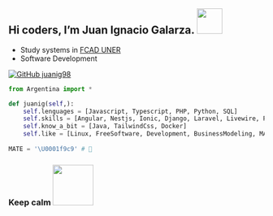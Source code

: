 
<h2> Hi coders, I’m Juan Ignacio Galarza. <img src="https://media.giphy.com/media/Cmr1OMJ2FN0B2/giphy.gif" width="50"/></h2>
 

  - Study systems in [FCAD UNER](https://www.fcad.uner.edu.ar/)
  - Software Development

[![GitHub juanig98](https://img.shields.io/github/followers/juanig98?label=follow&style=social)](https://github.com/juanig98)

```python
from Argentina import *

def juanig(self,):
    self.lenguages = [Javascript, Typescript, PHP, Python, SQL]
    self.skills = [Angular, Nestjs, Ionic, Django, Laravel, Livewire, PrimeFaces, HTML, CSS]
    self.know_a_bit = [Java, TailwindCss, Docker]
    self.like = [Linux, FreeSoftware, Development, BusinessModeling, MATE]
    
MATE = '\U0001f9c9' # 🧉
```

<h3>Keep calm  <img src="https://c.tenor.com/qg324pNzm50AAAAC/server-is-fine-burn.gif" width="80"/></h3>
